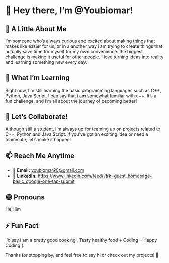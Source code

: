 # 👋 Hey there, I’m @Youbiomar!

## 👀 A Little About Me  
I’m someone who’s always curious and excited about making things that makes like easier for us, or in a another way i am trying to create things that actually save time for myself for my own convenience. the biggest challenge is making it useful for other people.
I love turning ideas into reality and learning something new every day.  

## 🌱 What I’m Learning  
Right now, I’m still learning the basic programming languages such as C++, Python, Java Script. I can say that i am somewhat familiar with c++. It’s a fun challenge, and I’m all about the journey of becoming better!  

## 💞️ Let’s Collaborate!  
Although still a student, I’m always up for teaming up on projects related to C++, Python and Java Script. If you’ve got an exciting idea or need a teammate, let’s make it happen!  

## 📫 Reach Me Anytime  
- 📧 **Email:** youbiomar20@gmail.com
- 💼 **LinkedIn:** https://www.linkedin.com/feed/?trk=guest_homepage-basic_google-one-tap-submit

## 😄 Pronouns  
He,Him 

## ⚡ Fun Fact  
i'd say i am a pretty good cook ngl, Tasty healthy food + Coding = Happy Coding (:

Thanks for stopping by, and feel free to say hi or check out my projects! 🚀  
